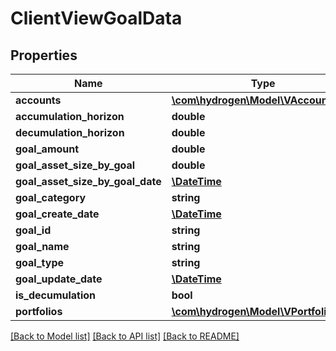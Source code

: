# ClientViewGoalData

## Properties
Name | Type | Description | Notes
------------ | ------------- | ------------- | -------------
**accounts** | [**\com\hydrogen\Model\VAccountVO[]**](VAccountVO.md) |  | [optional] 
**accumulation_horizon** | **double** |  | [optional] 
**decumulation_horizon** | **double** |  | [optional] 
**goal_amount** | **double** |  | [optional] 
**goal_asset_size_by_goal** | **double** |  | [optional] 
**goal_asset_size_by_goal_date** | [**\DateTime**](\DateTime.md) |  | [optional] 
**goal_category** | **string** |  | [optional] 
**goal_create_date** | [**\DateTime**](\DateTime.md) |  | [optional] 
**goal_id** | **string** |  | [optional] 
**goal_name** | **string** |  | [optional] 
**goal_type** | **string** |  | [optional] 
**goal_update_date** | [**\DateTime**](\DateTime.md) |  | [optional] 
**is_decumulation** | **bool** |  | [optional] 
**portfolios** | [**\com\hydrogen\Model\VPortfolioVO[]**](VPortfolioVO.md) |  | [optional] 

[[Back to Model list]](../README.md#documentation-for-models) [[Back to API list]](../README.md#documentation-for-api-endpoints) [[Back to README]](../README.md)


